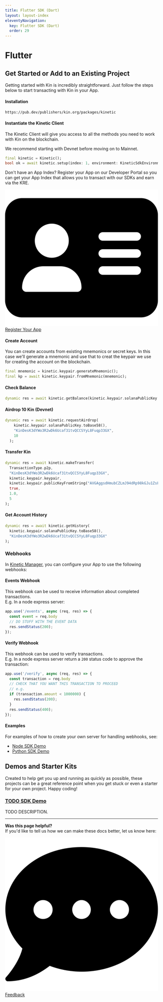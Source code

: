 ```yaml
---
title: Flutter SDK (Dart)
layout: layout-index
eleventyNavigation:
  key: Flutter SDK (Dart)
  order: 29
---
```

# Flutter

## Get Started or Add to an Existing Project

Getting started with Kin is incredibly straightforward. Just follow the steps below to start transacting with Kin in your App.


#### Installation
```shell
https://pub.dev/publishers/kin.org/packages/kinetic
```

#### Instantiate the Kinetic Client

The Kinetic Client will give you access to all the methods you need to work with Kin on the blockchain.

We recommend starting with Devnet before moving on to Mainnet.
```dart
final kinetic = Kinetic();
bool ok = await kinetic.setup(index: 1, environment: KineticSdkEnvironment.devnet);
```
Don't have an App Index? Register your App on our Developer Portal so you can get your App Index that allows you to transact with our SDKs and earn via the KRE.

<div class='navIcons'>
  <a href='/essentials/kre-app-registration/'><div class='navIcon'>
    <img class='navIcon-icon invert' alt='Developer' src='../essentials/images/address-card-solid.svg'>
    <span class='navIcon-text'>Register Your App</span>
  </div></a>
</div>

#### Create Account
You can create accounts from existing mnemonics or secret keys. In this case we'll generate a mnemonic and use that to creat the keypair we use for creating the account on the blockchain.

```dart
final mnemonic = kinetic.keypair.generateMnemonic();
final kp = await kinetic.keypair.fromMnemonic(mnemonic);
```
#### Check Balance
```dart
dynamic res = await kinetic.getBalance(kinetic.keypair.solanaPublicKey.toBase58());
```
#### Airdrop 10 Kin (Devnet)
```dart
dynamic res = await kinetic.requestAirdrop(
    kinetic.keypair.solanaPublicKey.toBase58(), 
    "KinDesK3dYWo3R2wDk6Ucaf31tvQCCSYyL8Fuqp33GX",
    10
  );
```
#### Transfer Kin
```dart
dynamic res = await kinetic.makeTransfer(
  TransactionType.p2p, 
  "KinDesK3dYWo3R2wDk6Ucaf31tvQCCSYyL8Fuqp33GX", 
  kinetic.keypair.keypair, 
  kinetic.keypair.publicKeyFromString("AVGAggsdHmubCZLmJ94dRp98kGJu1ZsFENPTNSe3Nhfw"), 
  true, 
  1.0, 
  5
);
```
#### Get Account History
```dart
dynamic res = await kinetic.getHistory(
  kinetic.keypair.solanaPublicKey.toBase58(), 
  "KinDesK3dYWo3R2wDk6Ucaf31tvQCCSYyL8Fuqp33GX"
);
```

### Webhooks
In [Kinetic Manager](/developers/kinetic-manager/), you can configure your App to use the following webhooks:
#### Events Webhook
This webhook can be used to receive information about completed transactions.
<br/>E.g. In a node express server:

```js
app.use('/events', async (req, res) => {
  const event = req.body
  // DO STUFF WITH THE EVENT DATA
  res.sendStatus(200);
});
```

#### Verify Webhook
This webhook can be used to verify transactions.
<br/>E.g. In a node express server return a `200` status code to approve the transaction:

```js
app.use('/verify', async (req, res) => {
  const transaction = req.body
  // CHECK THAT YOU WANT THIS TRANSACTION TO PROCEED
  // e.g.
  if (transaction.amount < 1000000) {
    res.sendStatus(200);
  }
  res.sendStatus(400);
});
```

#### Examples
For examples of how to create your own server for handling webhooks, see:
- [Node SDK Demo](https://github.com/kin-starters/kin-demo-node-sdk)
- [Python SDK Demo](https://github.com/kin-starters/kin-demo-python-sdk)


## Demos and Starter Kits
Created to help get you up and running as quickly as possible, these projects can be a great reference point when you get stuck or even a starter for your own project. Happy coding!

### [TODO SDK Demo](https://github.com/kin-starters/kin-demo-python-sdk)
TODO DESCRIPTION.

***
**Was this page helpful?**<br/>
If you'd like to tell us how we can make these docs better, let us know here:

<div class='navIcons'>
  <a href='https://forms.gle/qhjcDJR59v8RJsaY7' target='_blank'><div class='navIcon'>
    <img class='navIcon-icon invert' alt='Developer' src='../essentials/images/comment-dots-solid.svg'>
    <span class='navIcon-text'>Feedback</span>
  </div></a>
</div>
